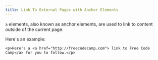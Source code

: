 ```yaml
---
title: Link To External Pages with Anchor Elements
---
```

`a` elements, also known as anchor elements, are used to link to content outside of the current page.

Here's an example:

    <p>Here's a <a href="http://freecodecamp.com"> link to Free Code Camp</a> for you to follow.</p>